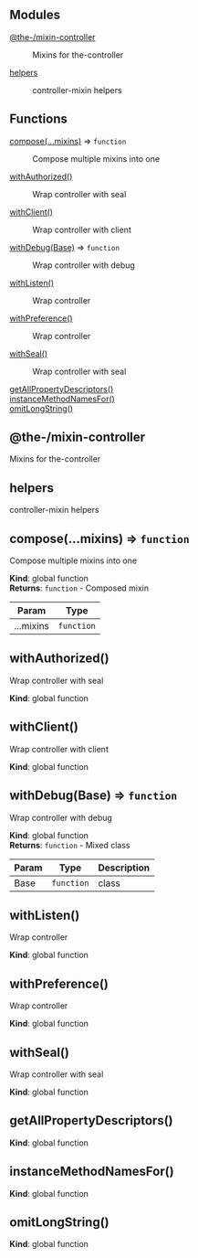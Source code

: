 <!--- Code generated by @the-/script-doc. DO NOT EDIT. -->

## Modules

<dl>
<dt><a href="#module_@the-/mixin-controller">@the-/mixin-controller</a></dt>
<dd><p>Mixins for the-controller</p>
</dd>
<dt><a href="#module_helpers">helpers</a></dt>
<dd><p>controller-mixin helpers</p>
</dd>
</dl>

## Functions

<dl>
<dt><a href="#compose">compose(...mixins)</a> ⇒ <code>function</code></dt>
<dd><p>Compose multiple mixins into one</p>
</dd>
<dt><a href="#withAuthorized">withAuthorized()</a></dt>
<dd><p>Wrap controller with seal</p>
</dd>
<dt><a href="#withClient">withClient()</a></dt>
<dd><p>Wrap controller with client</p>
</dd>
<dt><a href="#withDebug">withDebug(Base)</a> ⇒ <code>function</code></dt>
<dd><p>Wrap controller with debug</p>
</dd>
<dt><a href="#withListen">withListen()</a></dt>
<dd><p>Wrap controller</p>
</dd>
<dt><a href="#withPreference">withPreference()</a></dt>
<dd><p>Wrap controller</p>
</dd>
<dt><a href="#withSeal">withSeal()</a></dt>
<dd><p>Wrap controller with seal</p>
</dd>
<dt><a href="#getAllPropertyDescriptors">getAllPropertyDescriptors()</a></dt>
<dd></dd>
<dt><a href="#instanceMethodNamesFor">instanceMethodNamesFor()</a></dt>
<dd></dd>
<dt><a href="#omitLongString">omitLongString()</a></dt>
<dd></dd>
</dl>

<a name="module_@the-/mixin-controller"></a>

## @the-/mixin-controller
Mixins for the-controller

<a name="module_helpers"></a>

## helpers
controller-mixin helpers

<a name="compose"></a>

## compose(...mixins) ⇒ <code>function</code>
Compose multiple mixins into one

**Kind**: global function  
**Returns**: <code>function</code> - Composed mixin  

| Param | Type |
| --- | --- |
| ...mixins | <code>function</code> | 

<a name="withAuthorized"></a>

## withAuthorized()
Wrap controller with seal

**Kind**: global function  
<a name="withClient"></a>

## withClient()
Wrap controller with client

**Kind**: global function  
<a name="withDebug"></a>

## withDebug(Base) ⇒ <code>function</code>
Wrap controller with debug

**Kind**: global function  
**Returns**: <code>function</code> - Mixed class  

| Param | Type | Description |
| --- | --- | --- |
| Base | <code>function</code> | class |

<a name="withListen"></a>

## withListen()
Wrap controller

**Kind**: global function  
<a name="withPreference"></a>

## withPreference()
Wrap controller

**Kind**: global function  
<a name="withSeal"></a>

## withSeal()
Wrap controller with seal

**Kind**: global function  
<a name="getAllPropertyDescriptors"></a>

## getAllPropertyDescriptors()
**Kind**: global function  
<a name="instanceMethodNamesFor"></a>

## instanceMethodNamesFor()
**Kind**: global function  
<a name="omitLongString"></a>

## omitLongString()
**Kind**: global function  
